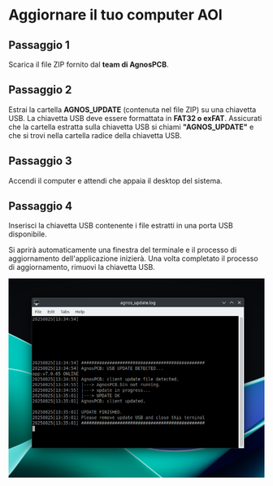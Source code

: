 # **Aggiornare il tuo computer AOI**


## Passaggio 1

Scarica il file ZIP fornito dal **team di AgnosPCB**.

## Passaggio 2

Estrai la cartella **AGNOS_UPDATE** (contenuta nel file ZIP) su una chiavetta USB. La chiavetta USB deve essere formattata in **FAT32 o exFAT**. Assicurati che la cartella estratta sulla chiavetta USB si chiami **"AGNOS_UPDATE"** e che si trovi nella cartella radice della chiavetta USB.

## Passaggio 3

Accendi il computer e attendi che appaia il desktop del sistema.

## Passaggio 4

Inserisci la chiavetta USB contenente i file estratti in una porta USB disponibile.

Si aprirà automaticamente una finestra del terminale e il processo di aggiornamento dell'applicazione inizierà. Una volta completato il processo di aggiornamento, rimuovi la chiavetta USB.

![Log del terminale dopo l'aggiornamento](../assets/maintance/terminal_update.png)